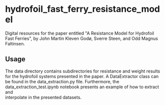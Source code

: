 # hydrofoil_fast_ferry_resistance_model
Digital resources for the paper entitled "A Resistance Model for Hydrofoil \
Fast Ferries", by John Martin Kleven Godø, Sverre Steen, and Odd Magnus \
Faltinsen.

## Usage
The data directory contains subdirectories for resistance and weight results \
for the hydrofoil systems presented in the paper. A DataExtractor class can \
be found in the data_extraction.py file. Furthermore, the \
data_extraction_test.ipynb notebook presents an example of how to extract and \
interpolate in the presented datasets.
